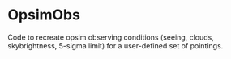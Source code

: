 OpsimObs
========

Code to recreate opsim observing conditions (seeing, clouds, skybrightness, 5-sigma limit) for a user-defined set of pointings.